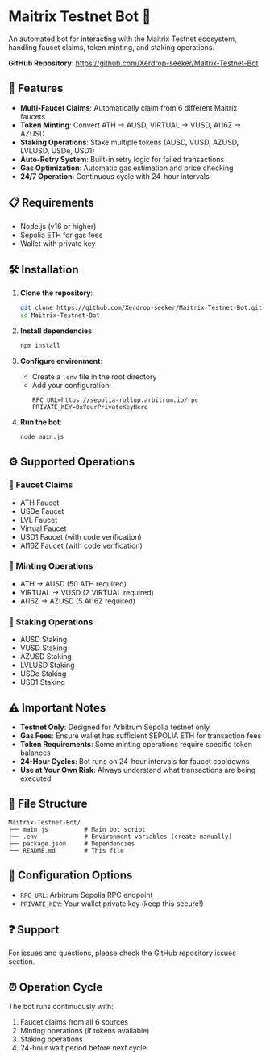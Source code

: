 
# Maitrix Testnet Bot 🤖

An automated bot for interacting with the Maitrix Testnet ecosystem, handling faucet claims, token minting, and staking operations.

**GitHub Repository**: https://github.com/Xerdrop-seeker/Maitrix-Testnet-Bot

## 🚀 Features

- **Multi-Faucet Claims**: Automatically claim from 6 different Maitrix faucets
- **Token Minting**: Convert ATH → AUSD, VIRTUAL → VUSD, AI16Z → AZUSD
- **Staking Operations**: Stake multiple tokens (AUSD, VUSD, AZUSD, LVLUSD, USDe, USD1)
- **Auto-Retry System**: Built-in retry logic for failed transactions
- **Gas Optimization**: Automatic gas estimation and price checking
- **24/7 Operation**: Continuous cycle with 24-hour intervals

## 📋 Requirements

- Node.js (v16 or higher)
- Sepolia ETH for gas fees
- Wallet with private key

## 🛠️ Installation

1. **Clone the repository**:
   ```bash
   git clone https://github.com/Xerdrop-seeker/Maitrix-Testnet-Bot.git
   cd Maitrix-Testnet-Bot
   ```

2. **Install dependencies**:
   ```bash
   npm install
   ```

3. **Configure environment**:
   - Create a `.env` file in the root directory
   - Add your configuration:
     ```
     RPC_URL=https://sepolia-rollup.arbitrum.io/rpc
     PRIVATE_KEY=0xYourPrivateKeyHere
     ```

4. **Run the bot**:
   ```bash
   node main.js
   ```

## ⚙️ Supported Operations

### 🔹 Faucet Claims
- ATH Faucet
- USDe Faucet  
- LVL Faucet
- Virtual Faucet
- USD1 Faucet (with code verification)
- AI16Z Faucet (with code verification)

### 🔹 Minting Operations
- ATH → AUSD (50 ATH required)
- VIRTUAL → VUSD (2 VIRTUAL required)
- AI16Z → AZUSD (5 AI16Z required)

### 🔹 Staking Operations
- AUSD Staking
- VUSD Staking
- AZUSD Staking
- LVLUSD Staking
- USDe Staking
- USD1 Staking

## ⚠️ Important Notes

- **Testnet Only**: Designed for Arbitrum Sepolia testnet only
- **Gas Fees**: Ensure wallet has sufficient SEPOLIA ETH for transaction fees
- **Token Requirements**: Some minting operations require specific token balances
- **24-Hour Cycles**: Bot runs on 24-hour intervals for faucet cooldowns
- **Use at Your Own Risk**: Always understand what transactions are being executed

## 📝 File Structure

```
Maitrix-Testnet-Bot/
├── main.js          # Main bot script
├── .env             # Environment variables (create manually)
├── package.json     # Dependencies
└── README.md        # This file
```

## 🔧 Configuration Options

- `RPC_URL`: Arbitrum Sepolia RPC endpoint
- `PRIVATE_KEY`: Your wallet private key (keep this secure!)

## ❓ Support

For issues and questions, please check the GitHub repository issues section.

## ⏰ Operation Cycle

The bot runs continuously with:
1. Faucet claims from all 6 sources
2. Minting operations (if tokens available)
3. Staking operations
4. 24-hour wait period before next cycle
```

